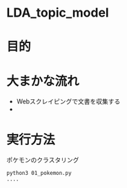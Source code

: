 # LDA_topic_model


# 目的

# 大まかな流れ
- Webスクレイピングで文書を収集する
- 

# 実行方法
ポケモンのクラスタリング

```
python3 01_pokemon.py
....
```
